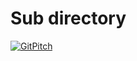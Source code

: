 # Sub directory

[![GitPitch](https://gitpitch.com/assets/badge.svg)](https://gitpitch.com/officel/aboutme/master?grs=github&t=moon&p=subdir)
